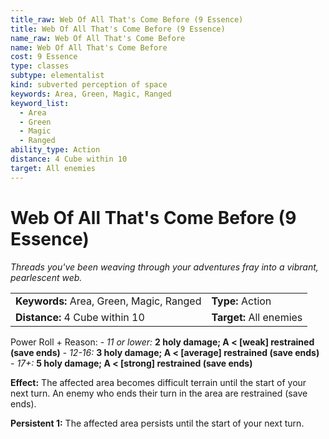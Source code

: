 ```yaml
---
title_raw: Web Of All That's Come Before (9 Essence)
title: Web Of All That's Come Before (9 Essence)
name_raw: Web Of All That's Come Before
name: Web Of All That's Come Before
cost: 9 Essence
type: classes
subtype: elementalist
kind: subverted perception of space
keywords: Area, Green, Magic, Ranged
keyword_list:
  - Area
  - Green
  - Magic
  - Ranged
ability_type: Action
distance: 4 Cube within 10
target: All enemies
---
```


# Web Of All That's Come Before (9 Essence)

*Threads you've been weaving through your adventures fray into a vibrant, pearlescent web.*

|                                          |                         |
| :--------------------------------------- | :---------------------- |
| **Keywords:** Area, Green, Magic, Ranged | **Type:** Action        |
| **Distance:** 4 Cube within 10           | **Target:** All enemies |

Power Roll + Reason: - *11 or lower:* **2 holy damage; A \< \[weak\] restrained (save ends)** - *12-16:* **3 holy damage; A \< \[average\] restrained (save ends)** - *17+:* **5 holy damage; A \< \[strong\] restrained (save ends)**

**Effect:** The affected area becomes difficult terrain until the start of your next turn. An enemy who ends their turn in the area are restrained (save ends).

**Persistent 1:** The affected area persists until the start of your next turn.
